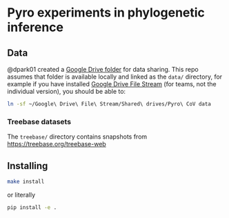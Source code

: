 # Pyro experiments in phylogenetic inference

## Data

@dpark01 created a [Google Drive folder]() for data sharing.
This repo assumes that folder is available locally and linked as the `data/` directory, for example if you have installed [Google Drive File Stream](https://www.google.com/drive/download/) (for teams, not the individual version), you should be able to:
```sh
ln -sf ~/Google\ Drive\ File\ Stream/Shared\ drives/Pyro\ CoV data
```

### Treebase datasets

The `treebase/` directory contains snapshots from https://treebase.org/treebase-web

## Installing

```sh
make install
```
or literally
```sh
pip install -e .
```
